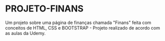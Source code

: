 # PROJETO-FINANS
Um projeto sobre uma página de finanças chamada "Finans" feita com conceitos de HTML, CSS e BOOTSTRAP - Projeto realizado de acordo com as aulas da Udemy.

